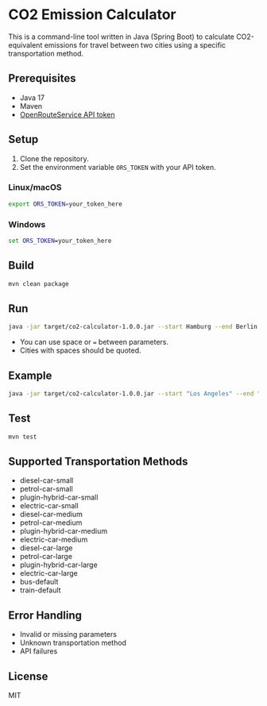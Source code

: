 # CO2 Emission Calculator

This is a command-line tool written in Java (Spring Boot) to calculate CO2-equivalent emissions for travel between two cities using a specific transportation method.

## Prerequisites

- Java 17
- Maven
- [OpenRouteService API token](https://openrouteservice.org/dev/#/signup)

## Setup

1. Clone the repository.
2. Set the environment variable `ORS_TOKEN` with your API token.

### Linux/macOS

```sh
export ORS_TOKEN=your_token_here
```

### Windows

```cmd
set ORS_TOKEN=your_token_here
```

## Build

```sh
mvn clean package
```

## Run

```sh
java -jar target/co2-calculator-1.0.0.jar --start Hamburg --end Berlin --transportation-method diesel-car-medium
```

- You can use space or `=` between parameters.
- Cities with spaces should be quoted.

## Example

```sh
java -jar target/co2-calculator-1.0.0.jar --start "Los Angeles" --end "New York" --transportation-method=electric-car-large
```

## Test

```sh
mvn test
```

## Supported Transportation Methods

- diesel-car-small
- petrol-car-small
- plugin-hybrid-car-small
- electric-car-small
- diesel-car-medium
- petrol-car-medium
- plugin-hybrid-car-medium
- electric-car-medium
- diesel-car-large
- petrol-car-large
- plugin-hybrid-car-large
- electric-car-large
- bus-default
- train-default

## Error Handling

- Invalid or missing parameters
- Unknown transportation method
- API failures

## License

MIT